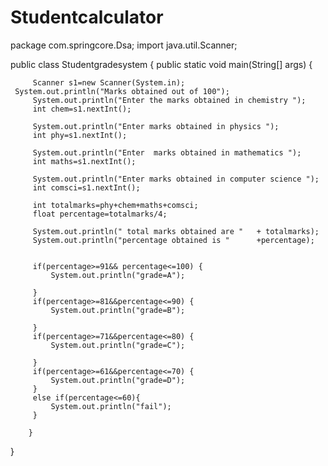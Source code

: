 # Studentcalculator
package com.springcore.Dsa;
import java.util.Scanner;

public class Studentgradesystem {
	public static void main(String[] args) {
		 
		 
		 Scanner s1=new Scanner(System.in);
     System.out.println("Marks obtained out of 100");
		 System.out.println("Enter the marks obtained in chemistry ");
		 int chem=s1.nextInt();
		 
		 System.out.println("Enter marks obtained in physics ");
		 int phy=s1.nextInt();
		 
		 System.out.println("Enter  marks obtained in mathematics ");
		 int maths=s1.nextInt();
		 
		 System.out.println("Enter marks obtained in computer science ");
		 int comsci=s1.nextInt();
		 
		 int totalmarks=phy+chem+maths+comsci;
		 float percentage=totalmarks/4;
		 
		 System.out.println(" total marks obtained are "   + totalmarks);
		 System.out.println("percentage obtained is "      +percentage);
		 
		 
		 if(percentage>=91&& percentage<=100) {
			 System.out.println("grade=A");
			 
		 }
		 if(percentage>=81&&percentage<=90) {
			 System.out.println("grade=B");
			 		
		 }
		 if(percentage>=71&&percentage<=80) {
			 System.out.println("grade=C");
			 
		 }
		 if(percentage>=61&&percentage<=70) {
			 System.out.println("grade=D");
		 }
		 else if(percentage<=60){
			 System.out.println("fail");
		 }
		 
		}
}
